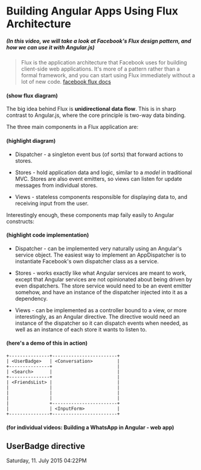 # Building Angular Apps Using Flux Architecture


##### (In this video, we will take a look at Facebook's Flux design pattern, and how we can use it with Angular.js)

> Flux is the application architecture that Facebook uses for building client-side web applications. It's more of a pattern rather than a formal framework, and you can start using Flux immediately without a lot of new code. [facebook flux docs](https://facebook.github.io/flux/docs/overview.html)


#### (show flux diagram)

The big idea behind Flux is **unidirectional data flow**. This is in sharp contrast to Angular.js, where the core principle is two-way data binding.

The three main components in a Flux application are:


#### (highlight diagram)

 + Dispatcher - a singleton event bus (of sorts) that forward actions to stores.

 + Stores - hold application data and logic, similar to a *model* in traditional MVC. Stores are also event emitters, so views can listen for update messages from individual stores.

 + Views - stateless components responsible for displaying data to, and receiving input from the user.

Interestingly enough, these components map faily easily to Angular constructs:


#### (highlight code implementation)

 + Dispatcher - can be implemented very naturally using an Angular's service object. The easiest way to implement an AppDispatcher is to instantiate Facebook's own dispatcher class as a service.

 + Stores - works exactly like what Angular services are meant to work, except that Angular services are not opinionated about being driven by even dispatchers. The store service would need to be an event emitter somehow, and have an instance of the dispatcher injected into it as a dependency.

 + Views - can be implemented as a controller bound to a view, or more interestingly, as an Angular directive. The directive would need an instance of the dispatcher so it can dispatch events when needed, as well as an instance of each store it wants to listen to.


#### (here's a demo of this in action)

````
+---------------+------------------------+
| <UserBadge>   | <Conversation>         |
+---------------+                        |
| <Search>      |                        |
+---------------+                        |
| <FriendsList> |                        |
|               |                        |
|               |                        |
|               |                        |
|               +------------------------+
|               | <InputForm>            |
+---------------+------------------------+
````

#### (for individual videos: Building a WhatsApp in Angular - web app)

## UserBadge directive

Saturday, 11. July 2015 04:22PM 

